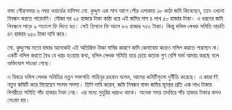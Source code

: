বাঘা পৌরসভার ৬ নম্বর ওয়ার্ডের বাসিন্দা মো. কুদ্দুস এক মাস আগে পৌর এলাকায় ১৮ কাঠা জমি কিনেছেন, তবে এখনো নিবন্ধন করতে পারেননি। মৌজা দর ২৫ হাজার টাকা কাঠা ধরে এই জমির দাম ৪ লাখ ৫০ হাজার টাকা। এ ধরনের জমি নিবন্ধনে সাড়ে ৯ শতাংশ ফি দিতে হয়। সেই হিসাবে ফি আসে ৮০ হাজার ৭৫০ টাকা। কিন্তু দলিল লেখক সমিতি বাড়তি ৪৭ হাজার ২৫০ টাকা দাবি করে।

মো. কুদ্দুসের মতো বাঘার অনেকেই এই অতিরিক্ত টাকা দাবির কারণে জমি কেনাবেচা করেও দলিল করতে পারছেন না। একটি দলিল করতে বৈধ যে খরচ হওয়ার কথা, দলিল লেখক সমিতি তার চেয়ে কয়েক গুণ বেশি অর্থ আদায় করছে বলে অভিযোগ পাওয়া গেছে।

এ বিষয়ে দলিল লেখক সমিতির নতুন সভাপতি শাহিনুর রহমান বলেন, আগের কমিটিগুলো দুর্নীতি করেছে। এ কারণেই নতুন কমিটি করে দিয়েছেন সংসদ সদস্য। তিনি দাবি করেন, জমি নিবন্ধন বাবদ জমির মূল্যের প্রতি এক লাখ টাকার বিপরীতে সমিতি পাঁচ হাজার টাকা নেয়। এর মধ্যে মুহুরির খরচও থাকে। অনেক সময় তদবিরে পাঁচ হাজার টাকার কমও নেওয়া হয়।
